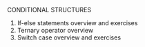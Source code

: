 CONDITIONAL STRUCTURES
1. If-else statements overview and exercises
2. Ternary operator overview
3. Switch case overview and exercises